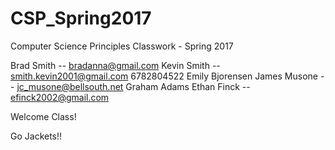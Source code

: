 # CSP_Spring2017
Computer Science Principles Classwork - Spring 2017

Brad Smith -- bradanna@gmail.com
Kevin Smith -- smith.kevin2001@gmail.com 6782804522
Emily Bjorensen 
James Musone -- jc_musone@bellsouth.net
Graham Adams
Ethan Finck -- efinck2002@gmail.com

Welcome Class!

Go Jackets!!

